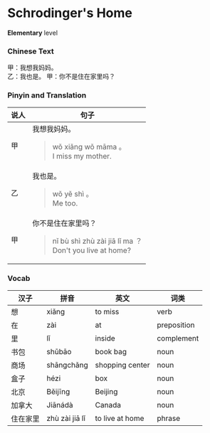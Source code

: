 # Schrodinger's Home
**Elementary** level
### Chinese Text
甲：我想我妈妈。<br />乙：我也是。
甲：你不是住在家里吗？

### Pinyin and Translation
|说人|句子|
|----|----|
|甲|我想我妈妈。<blockquote>wǒ xiǎng wǒ māma 。<br />I miss my mother.</blockquote>|
|乙|我也是。<blockquote>wǒ yě shì 。<br />Me too.</blockquote>|
|甲|你不是住在家里吗？<blockquote>nǐ bù shì zhù zài jiā lǐ ma ？<br />Don't you live at home?</blockquote>|
### Vocab
|汉子|拼音|英文|词类|
|----|----|----|----|
|想|xiǎng|to miss|verb|
|在|zài|at|preposition|
|里|lǐ|inside|complement|
|书包|shūbāo|book bag|noun|
|商场|shāngchǎng|shopping center|noun|
|盒子|hézi|box|noun|
|北京|Běijīng|Beijing|noun|
|加拿大|Jiānádà|Canada|noun|
|住在家里|zhù zài jiā lǐ|to live at home|phrase|